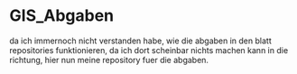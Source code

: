# GIS_Abgaben



da ich immernoch nicht verstanden habe, wie die abgaben in den blatt repositories funktionieren, da ich dort scheinbar nichts machen kann in die richtung, hier nun meine repository fuer die abgaben.
